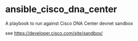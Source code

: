 # ansible_cisco_dna_center
A playbook to run against Cisco DNA Center devnet sandbox


see https://developer.cisco.com/site/sandbox/
